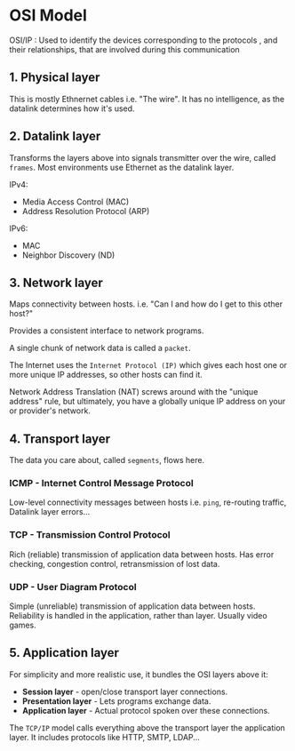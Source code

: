 # OSI Model

OSI/IP : Used to identify the devices corresponding to the protocols , and their relationships, that are involved during this communication

## 1. Physical layer

This is mostly Ethnernet cables i.e. "The wire". It has no intelligence, as the datalink determines how it's used.

## 2. Datalink layer

Transforms the layers above into signals transmitter over the wire, called `frames`. Most environments use Ethernet as the datalink layer.

IPv4:

-   Media Access Control (MAC)
-   Address Resolution Protocol (ARP)

IPv6:

-   MAC
-   Neighbor Discovery (ND)

## 3. Network layer

Maps connectivity between hosts. i.e. "Can I and how do I get to this other host?"

Provides a consistent interface to network programs.

A single chunk of network data is called a `packet`.

The Internet uses the `Internet Protocol (IP)` which gives each host one or more unique IP addresses, so other hosts can find it.

Network Address Translation (NAT) screws around with the "unique address" rule, but ultimately, you have a globally unique IP address on your or provider's network.

## 4. Transport layer

The data you care about, called `segments`, flows here.

### ICMP - Internet Control Message Protocol

Low-level connectivity messages between hosts i.e. `ping`, re-routing traffic, Datalink layer errors...

### TCP - Transmission Control Protocol

Rich (reliable) transmission of application data between hosts. Has error checking, congestion control, retransmission of lost data.

### UDP - User Diagram Protocol

Simple (unreliable) transmission of application data between hosts. Reliability is handled in the application, rather than layer. Usually video games.

## 5. Application layer

For simplicity and more realistic use, it bundles the OSI layers above it:

-   **Session layer** - open/close transport layer connections.
-   **Presentation layer** - Lets programs exchange data.
-   **Application layer** - Actual protocol spoken over these connections.

The `TCP/IP` model calls everything above the transport layer the application layer. It includes protocols like HTTP, SMTP, LDAP...

